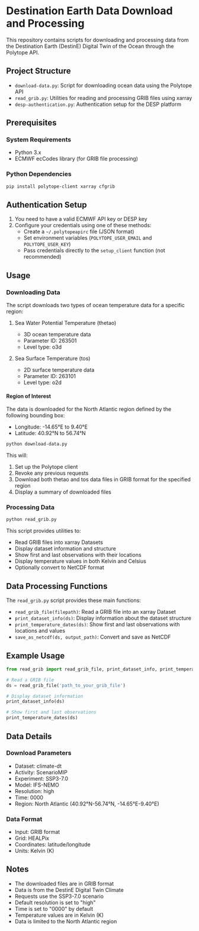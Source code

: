 # Destination Earth Data Download and Processing

This repository contains scripts for downloading and processing data from the Destination Earth (DestinE) Digital Twin of the Ocean through the Polytope API.

## Project Structure

- `download-data.py`: Script for downloading ocean data using the Polytope API
- `read_grib.py`: Utilities for reading and processing GRIB files using xarray
- `desp-authentication.py`: Authentication setup for the DESP platform

## Prerequisites

### System Requirements
- Python 3.x
- ECMWF ecCodes library (for GRIB file processing)

### Python Dependencies
```bash
pip install polytope-client xarray cfgrib
```

## Authentication Setup

1. You need to have a valid ECMWF API key or DESP key
2. Configure your credentials using one of these methods:
   - Create a `~/.polytopeapirc` file (JSON format)
   - Set environment variables (`POLYTOPE_USER_EMAIL` and `POLYTOPE_USER_KEY`)
   - Pass credentials directly to the `setup_client` function (not recommended)

## Usage

### Downloading Data

The script downloads two types of ocean temperature data for a specific region:

1. Sea Water Potential Temperature (thetao)
   - 3D ocean temperature data
   - Parameter ID: 263501
   - Level type: o3d

2. Sea Surface Temperature (tos)
   - 2D surface temperature data
   - Parameter ID: 263101
   - Level type: o2d

#### Region of Interest
The data is downloaded for the North Atlantic region defined by the following bounding box:
- Longitude: -14.65°E to 9.40°E
- Latitude: 40.92°N to 56.74°N

```bash
python download-data.py
```

This will:
1. Set up the Polytope client
2. Revoke any previous requests
3. Download both thetao and tos data files in GRIB format for the specified region
4. Display a summary of downloaded files

### Processing Data

```bash
python read_grib.py
```

This script provides utilities to:
- Read GRIB files into xarray Datasets
- Display dataset information and structure
- Show first and last observations with their locations
- Display temperature values in both Kelvin and Celsius
- Optionally convert to NetCDF format

## Data Processing Functions

The `read_grib.py` script provides these main functions:

- `read_grib_file(filepath)`: Read a GRIB file into an xarray Dataset
- `print_dataset_info(ds)`: Display information about the dataset structure
- `print_temperature_dates(ds)`: Show first and last observations with locations and values
- `save_as_netcdf(ds, output_path)`: Convert and save as NetCDF

## Example Usage

```python
from read_grib import read_grib_file, print_dataset_info, print_temperature_dates

# Read a GRIB file
ds = read_grib_file('path_to_your_grib_file')

# Display dataset information
print_dataset_info(ds)

# Show first and last observations
print_temperature_dates(ds)
```

## Data Details

### Download Parameters
- Dataset: climate-dt
- Activity: ScenarioMIP
- Experiment: SSP3-7.0
- Model: IFS-NEMO
- Resolution: high
- Time: 0000
- Region: North Atlantic (40.92°N-56.74°N, -14.65°E-9.40°E)

### Data Format
- Input: GRIB format
- Grid: HEALPix
- Coordinates: latitude/longitude
- Units: Kelvin (K)

## Notes

- The downloaded files are in GRIB format
- Data is from the DestinE Digital Twin Climate
- Requests use the SSP3-7.0 scenario
- Default resolution is set to "high"
- Time is set to "0000" by default
- Temperature values are in Kelvin (K)
- Data is limited to the North Atlantic region
